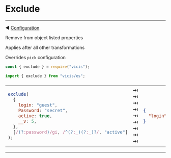 # Exclude

----------

◀ [Configuration](/en/Configuration.md)

Remove from object listed properties

Applies after all other transformations

Overrides `pick` configuration

```js
const { exclude } = require("vicis");
```

```js
import { exclude } from "vicis/es";
```

<table><thead><tr><td colspan="3">
</td></tr></thead><tbody>
<tr><td>

```js
exclude(
  {
    login: "guest",
    Password: "secret",
    active: true,
    __v: 5,
  },
  [/(?:password)/gi, /^(?:_)(?:_)?/, "active"]
);
```

</td>
<td>
<strong>&#x21E5;</strong><br>
<strong>&#x21E5;</strong><br>
<strong>&#x21E5;</strong><br>
<strong>&#x21E5;</strong><br>
<strong>&#x21E5;</strong><br>
<strong>&#x21E5;</strong><br>
<strong>&#x21E5;</strong><br>
<strong>&#x21E5;</strong><br>
<strong>&#x21E5;</strong><br>
</td>
<td>

```json
{
  "login": "guest"
}
```

</td></tr>
</tbody></table>

----------
